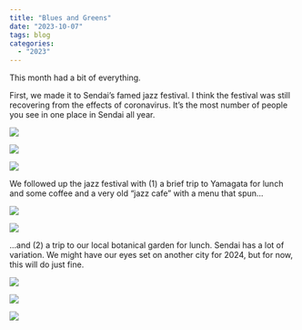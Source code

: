 ```yaml
---
title: "Blues and Greens"
date: "2023-10-07"
tags: blog
categories: 
  - "2023"
---
```


This month had a bit of everything.

First, we made it to Sendai’s famed jazz festival. I think the festival was still recovering from the effects of coronavirus. It’s the most number of people you see in one place in Sendai all year.

![](images/DSCF6723.jpg)

![](images/DSCF6729.jpg)

![](images/DSCF6721.jpg)

We followed up the jazz festival with (1) a brief trip to Yamagata for lunch and some coffee and a very old “jazz cafe” with a menu that spun…

![](images/DSCF6841.jpg)

![](images/DSCF6846.jpg)

…and (2) a trip to our local botanical garden for lunch. Sendai has a lot of variation. We might have our eyes set on another city for 2024, but for now, this will do just fine.

![](images/DSCF6936.jpg)

![](images/DSCF6944.jpg)

![](images/DSCF6969.jpg)
